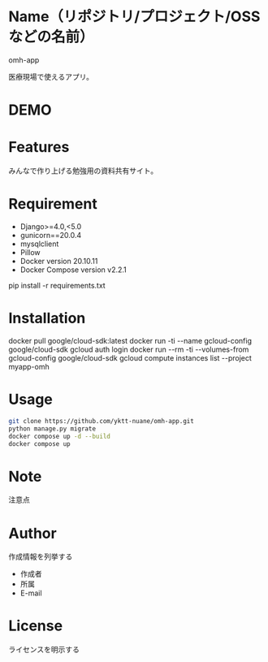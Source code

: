 # Name（リポジトリ/プロジェクト/OSSなどの名前）

omh-app

医療現場で使えるアプリ。

# DEMO

# Features

みんなで作り上げる勉強用の資料共有サイト。

# Requirement

* Django>=4.0,<5.0
* gunicorn==20.0.4
* mysqlclient
* Pillow
* Docker version 20.10.11
* Docker Compose version v2.2.1

pip install -r requirements.txt
# Installation

docker pull google/cloud-sdk:latest
docker run -ti --name gcloud-config google/cloud-sdk gcloud auth login
docker run --rm -ti --volumes-from gcloud-config google/cloud-sdk gcloud compute instances list --project myapp-omh

# Usage

```bash
git clone https://github.com/yktt-nuane/omh-app.git
python manage.py migrate
docker compose up -d --build
docker compose up
```

# Note

注意点

# Author

作成情報を列挙する

* 作成者
* 所属
* E-mail

# License
ライセンスを明示する
